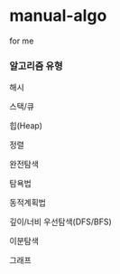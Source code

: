 # manual-algo
for me


### 알고리즘 유형

해시

스택/큐

힙(Heap)

정렬

완전탐색


탐욕법

동적계획법

깊이/너비 우선탐색(DFS/BFS)

이분탐색

그래프
